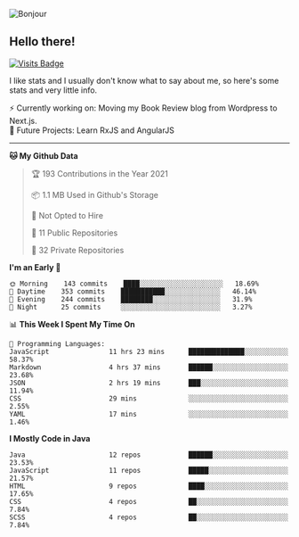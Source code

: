 ![Bonjour](https://i.redd.it/ayih4qogh2a51.png)

## Hello there!
[![Visits Badge](https://badges.pufler.dev/visits/PandaSekh/PandaSekh)](https://alessiofranceschi.me)

I like stats and I usually don't know what to say about me, so here's some stats and very little info.

⚡ Currently working on: Moving my Book Review blog from Wordpress to Next.js.  
🤔 Future Projects: Learn RxJS and AngularJS

---

<!--START_SECTION:waka-->
**🐱 My Github Data** 

> 🏆 193 Contributions in the Year 2021
 > 
> 📦 1.1 MB Used in Github's Storage 
 > 
> 🚫 Not Opted to Hire
 > 
> 📜 11 Public Repositories 
 > 
> 🔑 32 Private Repositories  
 > 
**I'm an Early 🐤** 

```text
🌞 Morning    143 commits    ████░░░░░░░░░░░░░░░░░░░░░   18.69% 
🌆 Daytime    353 commits    ███████████░░░░░░░░░░░░░░   46.14% 
🌃 Evening    244 commits    ████████░░░░░░░░░░░░░░░░░   31.9% 
🌙 Night      25 commits     ░░░░░░░░░░░░░░░░░░░░░░░░░   3.27%

```


📊 **This Week I Spent My Time On** 

```text
💬 Programming Languages: 
JavaScript               11 hrs 23 mins      ██████████████░░░░░░░░░░░   58.37% 
Markdown                 4 hrs 37 mins       ██████░░░░░░░░░░░░░░░░░░░   23.68% 
JSON                     2 hrs 19 mins       ███░░░░░░░░░░░░░░░░░░░░░░   11.94% 
CSS                      29 mins             ░░░░░░░░░░░░░░░░░░░░░░░░░   2.55% 
YAML                     17 mins             ░░░░░░░░░░░░░░░░░░░░░░░░░   1.46%

```

**I Mostly Code in Java** 

```text
Java                     12 repos            ██████░░░░░░░░░░░░░░░░░░░   23.53% 
JavaScript               11 repos            █████░░░░░░░░░░░░░░░░░░░░   21.57% 
HTML                     9 repos             ████░░░░░░░░░░░░░░░░░░░░░   17.65% 
CSS                      4 repos             ██░░░░░░░░░░░░░░░░░░░░░░░   7.84% 
SCSS                     4 repos             ██░░░░░░░░░░░░░░░░░░░░░░░   7.84%

```



<!--END_SECTION:waka-->
